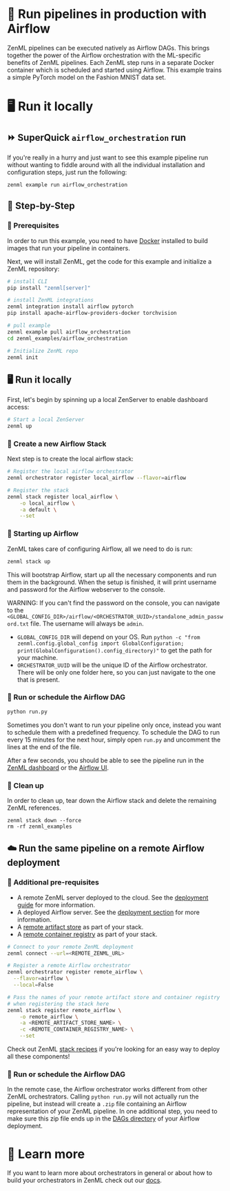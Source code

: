 # 🏃 Run pipelines in production with Airflow

ZenML pipelines can be executed natively as Airflow DAGs. This brings together
the power of the Airflow orchestration with the ML-specific benefits of ZenML
pipelines. Each ZenML step runs in a separate Docker container which is
scheduled and started using Airflow. This example trains a simple PyTorch model
on the Fashion MNIST data set.

# 🖥 Run it locally

## ⏩ SuperQuick `airflow_orchestration` run

If you're really in a hurry and just want to see this example pipeline run
without wanting to fiddle around with all the individual installation and
configuration steps, just run the following:

```shell
zenml example run airflow_orchestration
```

## 👣 Step-by-Step

### 📄 Prerequisites

In order to run this example, you need to have [Docker](https://docs.docker.com/get-docker/)
installed to build images that run your pipeline in containers.

Next, we will install ZenML, get the code for this example and initialize a
ZenML repository:

```bash
# install CLI
pip install "zenml[server]"

# install ZenML integrations
zenml integration install airflow pytorch
pip install apache-airflow-providers-docker torchvision

# pull example
zenml example pull airflow_orchestration
cd zenml_examples/airflow_orchestration

# Initialize ZenML repo
zenml init
```


## 🖥 Run it locally

First, let's begin by spinning up a local ZenServer to enable dashboard access:

```bash
# Start a local ZenServer
zenml up
```

### 🥞 Create a new Airflow Stack

Next step is to create the local airflow stack:

```bash
# Register the local airflow orchestrator
zenml orchestrator register local_airflow --flavor=airflow

# Register the stack
zenml stack register local_airflow \
    -o local_airflow \
    -a default \
    --set
```

### 🏁️ Starting up Airflow

ZenML takes care of configuring Airflow, all we need to do is run:

```bash
zenml stack up
```

This will bootstrap Airflow, start up all the necessary components and run them
in the background. When the setup is finished, it will print username and
password for the Airflow webserver to the console.

WARNING: If you can't find the password on the console, you
can navigate to the
`<GLOBAL_CONFIG_DIR>/airflow/<ORCHESTRATOR_UUID>/standalone_admin_password.txt`
file. The username will always be `admin`.

- `GLOBAL_CONFIG_DIR` will depend on your OS.
  Run `python -c "from zenml.config.global_config import GlobalConfiguration; print(GlobalConfiguration().config_directory)"`
  to get the path for your machine.
- `ORCHESTRATOR_UUID` will be the unique ID of the Airflow orchestrator. There
  will be only one
  folder here, so you can just navigate to the one that is present.

### 📆 Run or schedule the Airflow DAG

```bash
python run.py
```

Sometimes you don't want to run your pipeline only once, instead you want to
schedule them with a predefined frequency.
To schedule the DAG to run every 15 minutes for the next hour, simply
open `run.py` and uncomment the lines at the
end of the file.

After a few seconds, you should be able to see the pipeline run in
the [ZenML dashboard](http://localhost:8237/pipelines/all-runs) or the
[Airflow UI](http://localhost:8080/home).

### 🧽 Clean up

In order to clean up, tear down the Airflow stack and delete the remaining ZenML
references.

```shell
zenml stack down --force
rm -rf zenml_examples
```

## ☁️ Run the same pipeline on a remote Airflow deployment

### 📄 Additional pre-requisites

* A remote ZenML server deployed to the cloud. See the 
[deployment guide](https://docs.zenml.io/getting-started/deploying-zenml) for
more information.
* A deployed Airflow server. See the 
[deployment section](https://docs.zenml.io/component-gallery/orchestrators/airflow#how-to-deploy-it)
for more information.
* A [remote artifact store](https://docs.zenml.io/component-gallery/artifact-stores)
as part of your stack.
* A [remote container registry](https://docs.zenml.io/component-gallery/container-registries)
as part of your stack.

```bash
# Connect to your remote ZenML deployment
zenml connect --url=<REMOTE_ZENML_URL>

# Register a remote Airflow orchestrator
zenml orchestrator register remote_airflow \
  --flavor=airflow \
  --local=False

# Pass the names of your remote artifact store and container registry
# when registering the stack here
zenml stack register remote_airflow \
    -o remote_airflow \
    -a <REMOTE_ARTIFACT_STORE_NAME> \
    -c <REMOTE_CONTAINER_REGISTRY_NAME> \
    --set
```

Check out ZenML [stack recipes](https://github.com/zenml-io/mlops-stacks)
if you're looking for an easy way to deploy all these components!

### 📆 Run or schedule the Airflow DAG

In the remote case, the Airflow orchestrator works different from other ZenML
orchestrators. Calling `python run.py` will not actually run the pipeline, 
but instead will create a `.zip` file containing an Airflow representation 
of your ZenML pipeline. In one additional step, you need to make sure this 
zip file ends up in the [DAGs directory](https://airflow.apache.org/docs/apache-airflow/stable/concepts/overview.html#architecture-overview)
of your Airflow deployment.

# 📜 Learn more

If you want to learn more about orchestrators in general or about how to build
your orchestrators in ZenML check out our [docs](https://docs.zenml.io/component-gallery/orchestrators).
